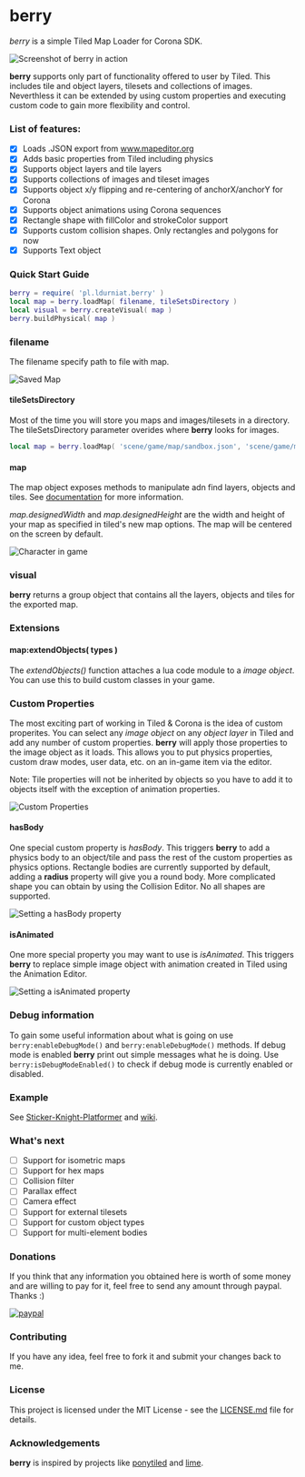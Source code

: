 # berry
*berry* is a simple Tiled Map Loader for Corona SDK.

![Screenshot of berry in action](https://i.imgur.com/DbHD6EL.png)

**berry** supports only part of functionality offered to user by Tiled. This includes tile and object layers, tilesets and collections of images. Neverthless it can be extended by using custom properties and executing custom code to gain more flexibility and control.  

### List of features: 

- [x] Loads .JSON export from www.mapeditor.org
- [x] Adds basic properties from Tiled including physics
- [x] Supports object layers and tile layers
- [x] Supports collections of images and tileset images
- [x] Supports object x/y flipping and re-centering of anchorX/anchorY for Corona
- [x] Supports object animations using Corona sequences
- [x] Rectangle shape with fillColor and strokeColor support
- [x] Supports custom collision shapes. Only rectangles and polygons for now
- [x] Supports Text object

### Quick Start Guide

```lua
berry = require( 'pl.ldurniat.berry' )
local map = berry.loadMap( filename, tileSetsDirectory )
local visual = berry.createVisual( map )
berry.buildPhysical( map )
```

### filename

The filename specify path to file with map.

![Saved Map](https://i.imgur.com/pCvRX2q.png)

#### tileSetsDirectory

Most of the time you will store you maps and images/tilesets in a directory. The tileSetsDirectory parameter overides where **berry** looks for images.

```lua
local map = berry.loadMap( 'scene/game/map/sandbox.json', 'scene/game/map' ) -- look for images in /scene/game/map/
```

#### map

The map object exposes methods to manipulate adn find layers, objects and tiles. See [documentation](https://github.com/ldurniat/Berry/tree/master/doc) for more information.

*map.designedWidth* and *map.designedHeight* are the width and height of your map as specified in tiled's new map options. The map will be centered on the screen by default.

![Character in game](https://i.imgur.com/b6CpA65.png)

### visual

**berry** returns a group object that contains all the layers, objects and tiles for the exported map. 

### Extensions

#### map:extendObjects( types )

The *extendObjects()* function attaches a lua code module to a *image object*. You can use this to build custom classes in your game.

### Custom Properties

The most exciting part of working in Tiled & Corona is the idea of custom properites. You can select any *image object* on any *object layer* in Tiled and add any number of custom properties. **berry** will apply those properties to the image object as it loads. This allows you to put physics properties, custom draw modes, user data, etc. on an in-game item via the editor.

Note: Tile properties will not be inherited by objects so you have to add it to objects itself with the exception of animation properties. 

![Custom Properties](https://i.imgur.com/bY9vfxC.png)

#### hasBody

One special custom property is *hasBody*. This triggers **berry** to add a physics body to an object/tile and pass the rest of the custom properties as physics options. Rectangle bodies are currently supported by default, adding a **radius** property will give you a round body. More complicated shape you can obtain by using the Collision Editor. No all shapes are supported.

![Setting a hasBody property](https://i.imgur.com/EoyRHK9.png)

#### isAnimated

One more special property you may want to use is *isAnimated*. This triggers **berry** to replace simple image object with animation created in Tiled using the Animation Editor. 

![Setting a isAnimated property](https://i.imgur.com/7GrkP6t.png)  

### Debug information

To gain some useful information about what is going on use `berry:enableDebugMode()` and `berry:enableDebugMode()` methods. If debug mode is enabled **berry** print out simple messages what he is doing. Use `berry:isDebugModeEnabled()` to check if debug mode is currently enabled or disabled. 

### Example

See [Sticker-Knight-Platformer](https://github.com/ldurniat/Sticker-Knight-Platformer-and-Berry) and [wiki](https://github.com/ldurniat/Berry/wiki/Making-Your-First-Maps). 

### What's next

- [ ] Support for isometric maps
- [ ] Support for hex maps
- [ ] Collision filter
- [ ] Parallax effect
- [ ] Camera effect
- [ ] Support for external tilesets
- [ ] Support for custom object types
- [ ] Support for multi-element bodies

### Donations

If you think that any information you obtained here is worth of some money and are willing to pay for it, feel free to send any amount through paypal. Thanks :) 

[![paypal](https://www.paypalobjects.com/en_US/i/btn/btn_donateCC_LG.gif)](https://www.paypal.me/ldurniat)

### Contributing

If you have any idea, feel free to fork it and submit your changes back to me.

### License

This project is licensed under the MIT License - see the [LICENSE.md](https://github.com/ldurniat/Berry/blob/master/LICENSE.txt) file for details.

### Acknowledgements 

**berry** is inspired by projects like [ponytiled](https://github.com/ponywolf/ponytiled) and [lime](https://github.com/OutlawGameTools/Lime2DTileEngine). 

